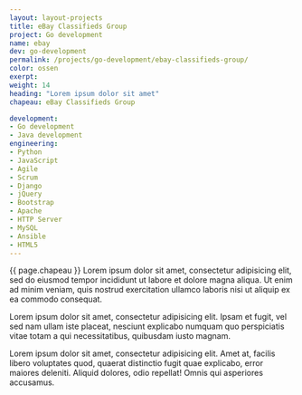 ```yaml
---
layout: layout-projects
title: eBay Classifieds Group
project: Go development
name: ebay
dev: go-development
permalink: /projects/go-development/ebay-classifieds-group/
color: ossen
exerpt:
weight: 14
heading: "Lorem ipsum dolor sit amet"
chapeau: eBay Classifieds Group

development:
- Go development
- Java development
engineering:
- Python
- JavaScript
- Agile
- Scrum
- Django
- jQuery
- Bootstrap
- Apache 
- HTTP Server
- MySQL
- Ansible
- HTML5
---
```


<span class="content-box-chapeau {{ page.color }}">{{ page.chapeau }}</span>
Lorem ipsum dolor sit amet, consectetur adipisicing elit, sed do eiusmod tempor incididunt ut labore et dolore magna aliqua. Ut enim ad minim veniam, quis nostrud exercitation ullamco laboris nisi ut aliquip ex ea commodo consequat.

Lorem ipsum dolor sit amet, consectetur adipisicing elit. Ipsam et fugit, vel sed nam ullam iste placeat, nesciunt explicabo numquam quo perspiciatis vitae totam a qui necessitatibus, quibusdam iusto magnam.

Lorem ipsum dolor sit amet, consectetur adipisicing elit. Amet at, facilis libero voluptates quod, quaerat distinctio fugit quae explicabo, error maiores deleniti. Aliquid dolores, odio repellat! Omnis qui asperiores accusamus.

